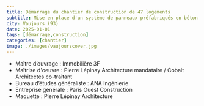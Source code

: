```yaml
---
title: Démarrage du chantier de construction de 47 logements
subtitle: Mise en place d'un système de panneaux préfabriqués en béton de chanvre
city: Vaujours (93)
date: 2025-01-01
tags: [démarrage,construction]
categories: [chantier]
image: ./images/vaujourscover.jpg
---
```

- Maître d’ouvrage : Immobilière 3F
- Maîtrise d'oeuvre : Pierre Lépinay Architecture mandataire / Cobalt Architectes co-traitant
- Bureau d’études généraliste : ANA Ingénierie
- Entreprise générale : Paris Ouest Construction
- Maquette : Pierre Lépinay Architecture
